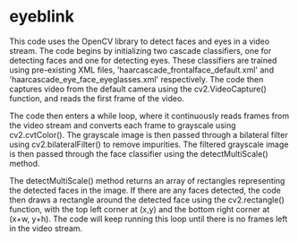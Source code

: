 # eyeblink

This code uses the OpenCV library to detect faces and eyes in a video stream. The code begins by initializing two cascade classifiers, one for detecting faces and one for detecting eyes. These classifiers are trained using pre-existing XML files, 'haarcascade_frontalface_default.xml' and 'haarcascade_eye_face_eyeglasses.xml' respectively. The code then captures video from the default camera using the cv2.VideoCapture() function, and reads the first frame of the video.

The code then enters a while loop, where it continuously reads frames from the video stream and converts each frame to grayscale using cv2.cvtColor(). The grayscale image is then passed through a bilateral filter using cv2.bilateralFilter() to remove impurities. The filtered grayscale image is then passed through the face classifier using the detectMultiScale() method.

The detectMultiScale() method returns an array of rectangles representing the detected faces in the image. If there are any faces detected, the code then draws a rectangle around the detected face using the cv2.rectangle() function, with the top left corner at (x,y) and the bottom right corner at (x+w, y+h). The code will keep running this loop until there is no frames left in the video stream.
